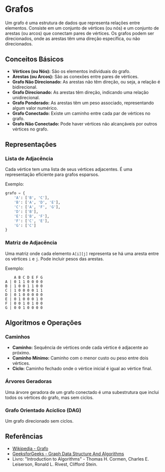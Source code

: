 # Grafos

Um grafo é uma estrutura de dados que representa relações entre elementos. Consiste em um conjunto de vértices (ou nós) e um conjunto de arestas (ou arcos) que conectam pares de vértices. Os grafos podem ser direcionados, onde as arestas têm uma direção específica, ou não direcionados.

## Conceitos Básicos

- **Vértices (ou Nós):** São os elementos individuais do grafo.
- **Arestas (ou Arcos):** São as conexões entre pares de vértices.
- **Grafo Não Direcionado:** As arestas não têm direção, ou seja, a relação é bidirecional.
- **Grafo Direcionado:** As arestas têm direção, indicando uma relação unidirecional.
- **Grafo Ponderado:** As arestas têm um peso associado, representando algum valor numérico.
- **Grafo Conectado:** Existe um caminho entre cada par de vértices no grafo.
- **Grafo Não Conectado:** Pode haver vértices não alcançáveis por outros vértices no grafo.

## Representações

### Lista de Adjacência

Cada vértice tem uma lista de seus vértices adjacentes. É uma representação eficiente para grafos esparsos.

Exemplo:
```python
grafo = {
    'A': ['B', 'C'],
    'B': ['A', 'D', 'E'],
    'C': ['A', 'F', 'G'],
    'D': ['B'],
    'E': ['B', 'F'],
    'F': ['C', 'E'],
    'G': ['C']
}
```

### Matriz de Adjacência

Uma matriz onde cada elemento `A[i][j]` representa se há uma aresta entre os vértices `i` e `j`. Pode incluir pesos das arestas.

Exemplo:
```
    A B C D E F G
A | 0 1 1 0 0 0 0
B | 1 0 0 1 1 0 0
C | 1 0 0 0 0 1 1
D | 0 1 0 0 0 0 0
E | 0 1 0 0 0 1 0
F | 0 0 1 0 1 0 0
G | 0 0 1 0 0 0 0
```

## Algoritmos e Operações

### Caminhos

- **Caminho:** Sequência de vértices onde cada vértice é adjacente ao próximo.
- **Caminho Mínimo:** Caminho com o menor custo ou peso entre dois vértices.
- **Ciclo:** Caminho fechado onde o vértice inicial é igual ao vértice final.

### Árvores Geradoras

Uma árvore geradora de um grafo conectado é uma subestrutura que inclui todos os vértices do grafo, mas sem ciclos.

### Grafo Orientado Acíclico (DAG)

Um grafo direcionado sem ciclos.

## Referências

- [Wikipedia - Grafo](https://pt.wikipedia.org/wiki/Grafo)
- [GeeksforGeeks - Graph Data Structure And Algorithms](https://www.geeksforgeeks.org/graph-data-structure-and-algorithms/)
- Livro: "Introduction to Algorithms" - Thomas H. Cormen, Charles E. Leiserson, Ronald L. Rivest, Clifford Stein.